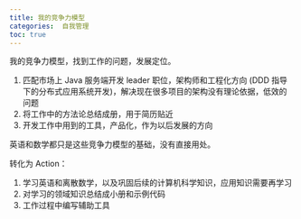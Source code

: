 ```yaml
---
title: 我的竞争力模型
categories:  自我管理
toc: true
---
```




我的竞争力模型，找到工作的问题，发展定位。



1. 匹配市场上 Java 服务端开发 leader 职位，架构师和工程化方向 (DDD 指导下的分布式应用系统开发)，解决现在很多项目的架构没有理论依据，低效的问题
2. 将工作中的方法论总结成册，用于简历贴近
3. 开发工作中用到的工具，产品化，作为以后发展的方向



英语和数学都只是这些竞争力模型的基础，没有直接用处。



转化为 Action：



1. 学习英语和离散数学，以及巩固后续的计算机科学知识，应用知识需要再学习
2. 对学习的领域知识总结成小册和示例代码
3. 工作过程中编写辅助工具



